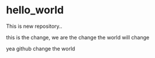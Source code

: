 # hello_world

This is new repository..

this is the change, we are the change
the world will change

yea github change the world
